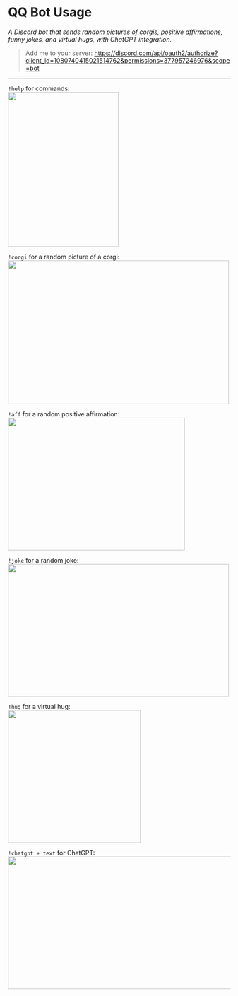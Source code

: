 # QQ Bot Usage
 *A Discord bot that sends random pictures of corgis, positive affirmations, funny jokes, and virtual hugs, with ChatGPT integration.*
> Add me to your server: https://discord.com/api/oauth2/authorize?client_id=1080740415021514762&permissions=377957246976&scope=bot
---
```!help``` for commands: \
<img src="https://github.com/qli100/QQ-Bot/blob/main/gifs/help.gif" width=250 height=350>



```!corgi``` for a random picture of a corgi: \
<img src="https://github.com/qli100/QQ-Bot/blob/main/gifs/corgi.gif" width=500 height=325>


```!aff``` for a random positive affirmation: \
<img src="https://github.com/qli100/QQ-Bot/blob/main/gifs/aff.gif" width=400 height=300>


```!joke``` for a random joke:\
<img src="https://github.com/qli100/QQ-Bot/blob/main/gifs/joke.gif" width=500 height=300>


```!hug``` for a virtual hug: \
<img src="https://github.com/qli100/QQ-Bot/blob/main/gifs/hug.gif" width=300 height=300>


```!chatgpt + text``` for ChatGPT: \
<img src="https://github.com/qli100/QQ-Bot/blob/main/gifs/chatgpt.gif" width=600 height=300>


